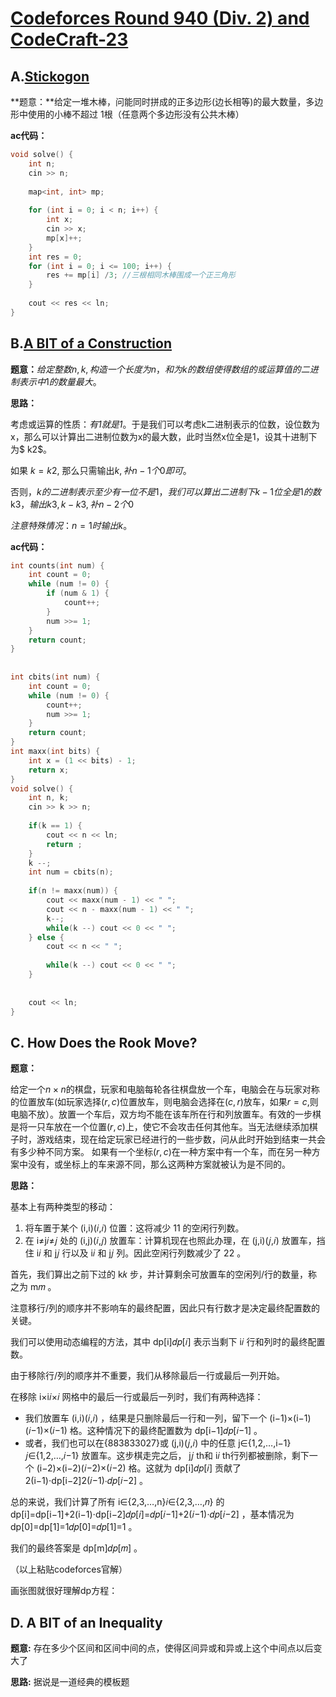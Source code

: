 # [Codeforces Round 940 (Div. 2) and CodeCraft-23](https://codeforces.com/contest/1957)





## A.[Stickogon](https://codeforces.com/contest/1957/problem/A)

**题意：**给定一堆木棒，问能同时拼成的正多边形(边长相等)的最大数量，多边形中使用的小棒不超过 1根（任意两个多边形没有公共木棒）



**ac代码：**

```cpp
void solve() {
    int n;
    cin >> n;
 
    map<int, int> mp;
 
    for (int i = 0; i < n; i++) {
        int x;
        cin >> x;
        mp[x]++;
    }
    int res = 0;
    for (int i = 0; i <= 100; i++) {
        res += mp[i] /3; //三根相同木棒围成一个正三角形
    }
 
    cout << res << ln;
}
```

## B.[A BIT of a Construction](https://codeforces.com/contest/1957/problem/B)

 **题意：**$给定整数n,k,构造一个长度为n，和为k的数组使得数组的或运算值的二进制表示中1的数量最大。$

**思路：**

考虑或运算的性质：*有1就是1*。于是我们可以考虑k二进制表示的位数，设位数为x，那么可以计算出二进制位数为x的最大数，此时当然x位全是1，设其十进制下为$ k2$。

如果 $k = k2$, 那么只需输出$k,补n-1个0即可。$

否则，$k的二进制表示至少有一位不是1，我们可以算出二进制下k-1位全是1的数$k3$，输出 k3, k - k3,补n-2个0$

$注意特殊情况：n =  1时输出 k。$

**ac代码：**

```cpp
int counts(int num) {
    int count = 0;
    while (num != 0) {
        if (num & 1) {
            count++;
        }
        num >>= 1;
    }
    return count;
}
 
 
int cbits(int num) {
    int count = 0;
    while (num != 0) {
        count++;
        num >>= 1;
    }
    return count;
}
int maxx(int bits) {
    int x = (1 << bits) - 1;
    return x;
}
void solve() {
    int n, k;
    cin >> k >> n;
 
    if(k == 1) {
        cout << n << ln;
        return ;
    }
    k --;
    int num = cbits(n);
 
    if(n != maxx(num)) {
        cout << maxx(num - 1) << " ";
        cout << n - maxx(num - 1) << " ";
        k--;
        while(k --) cout << 0 << " ";
    } else {
        cout << n << " ";
        
        while(k --) cout << 0 << " ";
    }
 
 
    cout << ln;
}
```

## C. How Does the Rook Move?

**题意：**

给定一个$n\times n$的棋盘，玩家和电脑每轮各往棋盘放一个车，电脑会在与玩家对称的位置放车(如玩家选择$(r,c)$位置放车，则电脑会选择在$(c,r)$放车，如果$r = c$,则电脑不放）。放置一个车后，双方均不能在该车所在行和列放置车。有效的一步棋是将一只车放在一个位置$(r,c)$上，使它不会攻击任何其他车。当无法继续添加棋子时，游戏结束，现在给定玩家已经进行的一些步数，问从此时开始到结束一共会有多少种不同方案。
 如果有一个坐标$(r,c)$在一种方案中有一个车，而在另一种方案中没有，或坐标上的车来源不同，那么这两种方案就被认为是不同的。

**思路：**

基本上有两种类型的移动：

1. 将车置于某个 (i,i)(𝑖,𝑖) 位置：这将减少 11 的空闲行列数。
2. 在 i≠j𝑖≠𝑗 处的 (i,j)(𝑖,𝑗) 放置车：计算机现在也照此办理，在 (j,i)(𝑗,𝑖) 放置车，挡住 i𝑖 和 j𝑗 行以及 i𝑖 和 j𝑗 列。因此空闲行列数减少了 22 。

首先，我们算出之前下过的 k𝑘 步，并计算剩余可放置车的空闲列/行的数量，称之为 m𝑚 。

注意移行/列的顺序并不影响车的最终配置，因此只有行数才是决定最终配置数的关键。

我们可以使用动态编程的方法，其中 dp[i]𝑑𝑝[𝑖] 表示当剩下 i𝑖 行和列时的最终配置数。

由于移除行/列的顺序并不重要，我们从移除最后一行或最后一列开始。

在移除 i×i𝑖×𝑖 网格中的最后一行或最后一列时，我们有两种选择：

- 我们放置车 (i,i)(𝑖,𝑖) ，结果是只删除最后一行和一列，留下一个 (i−1)×(i−1)(𝑖−1)×(𝑖−1) 格。这种情况下的最终配置数为 dp[i−1]𝑑𝑝[𝑖−1] 。
- 或者，我们也可以在{883833027}或 (j,i)(𝑗,𝑖) 中的任意 j∈{1,2,…,i−1}𝑗∈{1,2,…,𝑖−1} 放置车。这步棋走完之后， j𝑗 th和 i𝑖 th行列都被删除，剩下一个 (i−2)×(i−2)(𝑖−2)×(𝑖−2) 格。这就为 dp[i]𝑑𝑝[𝑖] 贡献了 2(i−1)⋅dp[i−2]2(𝑖−1)⋅𝑑𝑝[𝑖−2] 。

总的来说，我们计算了所有 i∈{2,3,…,n}𝑖∈{2,3,…,𝑛} 的 dp[i]=dp[i−1]+2(i−1)⋅dp[i−2]𝑑𝑝[𝑖]=𝑑𝑝[𝑖−1]+2(𝑖−1)⋅𝑑𝑝[𝑖−2] ，基本情况为 dp[0]=dp[1]=1𝑑𝑝[0]=𝑑𝑝[1]=1 。

我们的最终答案是 dp[m]𝑑𝑝[𝑚] 。

（以上粘贴codeforces官解）

画张图就很好理解dp方程：



## D. A BIT of an Inequality

**题意:** 存在多少个区间和区间中间的点，使得区间异或和异或上这个中间点以后变大了

**思路:** 据说是一道经典的模板题













